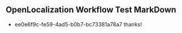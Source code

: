 ## OpenLocalization Workflow Test MarkDown

* ee0e6f9c-fe59-4ad5-b0b7-bc73381a78a7 
thanks!



<!--HONumber=Jan16_HO3-->
